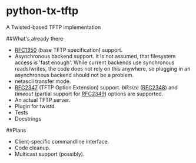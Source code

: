 python-tx-tftp
==
A Twisted-based TFTP implementation

##What's already there
 
 - [RFC1350](http://tools.ietf.org/html/rfc1350) (base TFTP specification) support.
 - Asynchronous backend support. It is not assumed, that filesystem access is 
 'fast enough'. While current backends use synchronous reads/writes, the code does
 not rely on this anywhere, so plugging in an asynchronous backend should not be
 a problem.
 - netascii transfer mode.
 - [RFC2347](http://tools.ietf.org/html/rfc2347) (TFTP Option
Extension) support. *blksize*
([RFC2348](http://tools.ietf.org/html/rfc2348)) and *timeout* (partial
support for [RFC2349](http://tools.ietf.org/html/rfc2349)) options are
supported.
 - An actual TFTP server.
 - Plugin for twistd.
 - Tests
 - Docstrings

##Plans
 - Client-specific commandline interface.
 - Code cleanup.
 - Multicast support (possibly).
